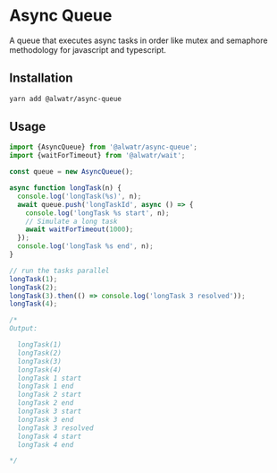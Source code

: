 # Async Queue

A queue that executes async tasks in order like mutex and semaphore methodology for javascript and typescript.

## Installation

```bash
yarn add @alwatr/async-queue
```

## Usage

```typescript
import {AsyncQueue} from '@alwatr/async-queue';
import {waitForTimeout} from '@alwatr/wait';

const queue = new AsyncQueue();

async function longTask(n) {
  console.log('longTask(%s)', n);
  await queue.push('longTaskId', async () => {
    console.log('longTask %s start', n);
    // Simulate a long task
    await waitForTimeout(1000);
  });
  console.log('longTask %s end', n);
}

// run the tasks parallel
longTask(1);
longTask(2);
longTask(3).then(() => console.log('longTask 3 resolved'));
longTask(4);

/*
Output:

  longTask(1)
  longTask(2)
  longTask(3)
  longTask(4)
  longTask 1 start
  longTask 1 end
  longTask 2 start
  longTask 2 end
  longTask 3 start
  longTask 3 end
  longTask 3 resolved
  longTask 4 start
  longTask 4 end

*/
```
